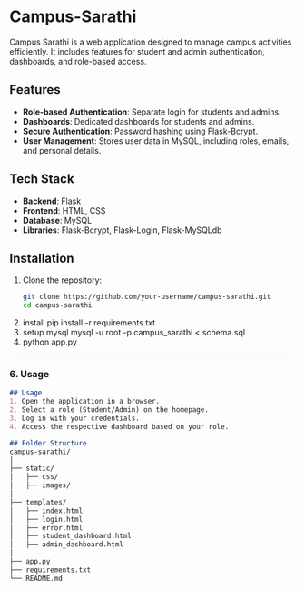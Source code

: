 # Campus-Sarathi

Campus Sarathi is a web application designed to manage campus activities efficiently. 
It includes features for student and admin authentication, dashboards, and role-based access.

## Features
- **Role-based Authentication**: Separate login for students and admins.
- **Dashboards**: Dedicated dashboards for students and admins.
- **Secure Authentication**: Password hashing using Flask-Bcrypt.
- **User Management**: Stores user data in MySQL, including roles, emails, and personal details.

## Tech Stack
- **Backend**: Flask
- **Frontend**: HTML, CSS
- **Database**: MySQL
- **Libraries**: Flask-Bcrypt, Flask-Login, Flask-MySQLdb

## Installation

1. Clone the repository:
   ```bash
   git clone https://github.com/your-username/campus-sarathi.git
   cd campus-sarathi
2. install
pip install -r requirements.txt
3. setup mysql
   mysql -u root -p campus_sarathi < schema.sql
4. python app.py


---

### **6. Usage**
```markdown
## Usage
1. Open the application in a browser.
2. Select a role (Student/Admin) on the homepage.
3. Log in with your credentials.
4. Access the respective dashboard based on your role.

## Folder Structure
campus-sarathi/
│
├── static/
│   ├── css/
│   ├── images/
│
├── templates/
│   ├── index.html
│   ├── login.html
│   ├── error.html
│   ├── student_dashboard.html
│   ├── admin_dashboard.html
│
├── app.py
├── requirements.txt
└── README.md




